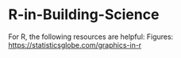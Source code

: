 # R-in-Building-Science

For R, the following resources are helpful:
Figures: https://statisticsglobe.com/graphics-in-r 

